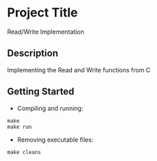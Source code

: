 # Project Title
Read/Write Implementation

## Description
Implementing the Read and Write functions from C

## Getting Started
* Compiling and running:
```
make
make run
```
* Removing executable files:
```
make cleans
```